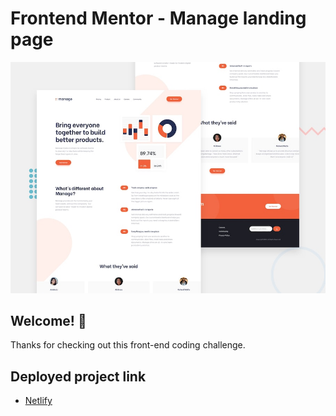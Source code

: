 # Frontend Mentor - Manage landing page

![Design preview for the Manage landing page coding challenge](./design/desktop-preview.jpg)

## Welcome! 👋

Thanks for checking out this front-end coding challenge.

## Deployed project link

- [Netlify]([https://www.netlify.com/](https://gregarious-biscuit-36bd08.netlify.app))

